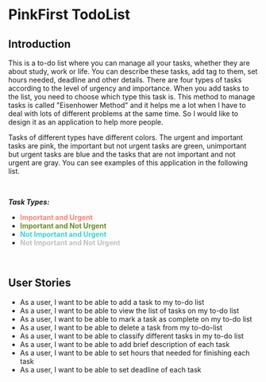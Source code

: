 # PinkFirst TodoList

## Introduction

This is a to-do list where you can manage all your tasks, whether they are about study, work or life. 
You can describe these tasks, add tag to them, set hours needed, deadline and other details. 
There are four types of tasks according to the level of urgency and importance. 
When you add tasks to the list, you need to choose which type this task is. 
This method to manage tasks is called "Eisenhower Method" and it helps me a lot when I have to deal with lots of different problems at the same time. 
So I would like to design it as an application to help more people.
  
  
Tasks of different types have different colors. The urgent and important tasks are pink, 
the important but not urgent tasks are green, 
unimportant but urgent tasks are blue and the tasks that are not important and not urgent are gray. 
You can see examples of this application in the following list.

<br/>


_**Task Types:**_
- <font color=#FF8072 >**Important and Urgent**</font>
- <font color=#6B8E23>**Important and Not Urgent**</font>
- <font color=#34D5D5>**Not Important and Urgent**</font>
- <font color=#C0C0C0>**Not Important and Not Urgent**</font>

<br/>

## User Stories

- As a user, I want to be able to add a task to my to-do list
- As a user, I want to be able to view the list of tasks on my to-do list
- As a user, I want to be able to mark a task as complete on my to-do list
- As a user, I want to be able to delete a task from my to-do-list
- As a user, I want to be able to classify different tasks in my to-do list
- As a user, I want to be able to add brief description of each task
- As a user, I want to be able to set hours that needed for finishing each task
- As a user, I want to be able to set deadline of each task
